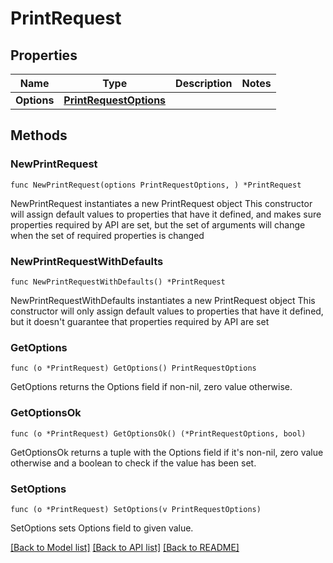 # PrintRequest

## Properties

Name | Type | Description | Notes
------------ | ------------- | ------------- | -------------
**Options** | [**PrintRequestOptions**](PrintRequestOptions.md) |  | 

## Methods

### NewPrintRequest

`func NewPrintRequest(options PrintRequestOptions, ) *PrintRequest`

NewPrintRequest instantiates a new PrintRequest object
This constructor will assign default values to properties that have it defined,
and makes sure properties required by API are set, but the set of arguments
will change when the set of required properties is changed

### NewPrintRequestWithDefaults

`func NewPrintRequestWithDefaults() *PrintRequest`

NewPrintRequestWithDefaults instantiates a new PrintRequest object
This constructor will only assign default values to properties that have it defined,
but it doesn't guarantee that properties required by API are set

### GetOptions

`func (o *PrintRequest) GetOptions() PrintRequestOptions`

GetOptions returns the Options field if non-nil, zero value otherwise.

### GetOptionsOk

`func (o *PrintRequest) GetOptionsOk() (*PrintRequestOptions, bool)`

GetOptionsOk returns a tuple with the Options field if it's non-nil, zero value otherwise
and a boolean to check if the value has been set.

### SetOptions

`func (o *PrintRequest) SetOptions(v PrintRequestOptions)`

SetOptions sets Options field to given value.



[[Back to Model list]](../README.md#documentation-for-models) [[Back to API list]](../README.md#documentation-for-api-endpoints) [[Back to README]](../README.md)



